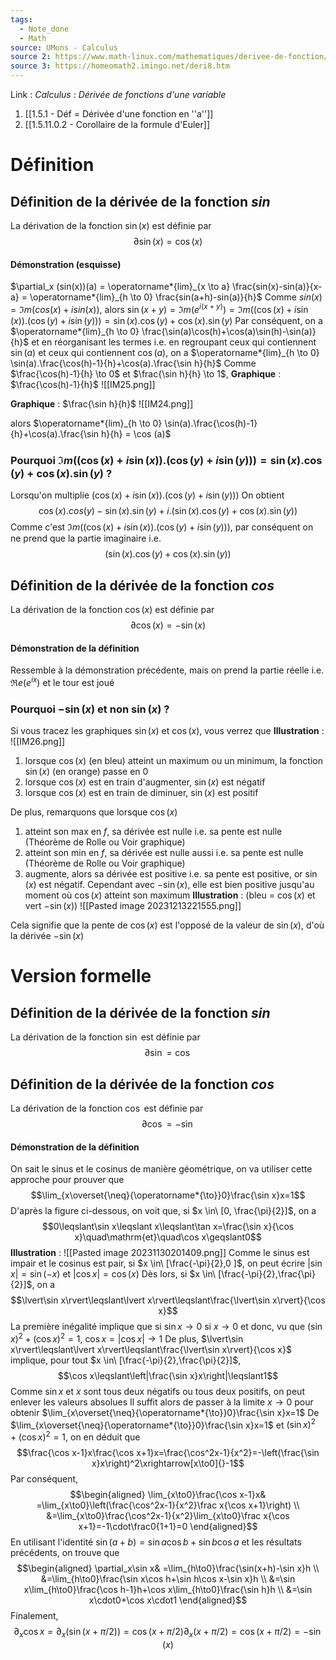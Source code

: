 ```yaml
---
tags:
  - Note_done
  - Math
source: UMons - Calculus
source 2: https://www.math-linux.com/mathematiques/derivee-de-fonction/article/derivee-de-arctan-x
source 3: https://homeomath2.imingo.net/deri8.htm
---
```


Link :
_Calculus : Dérivée de fonctions d'une variable_
1. [[1.5.1 - Déf = Dérivée d'une fonction en ''a'']]
2. [[1.5.11.0.2 - Corollaire de la formule d'Euler]]

# Définition
## Définition de la dérivée de la fonction $sin$ 
La dérivation de la fonction $\operatorname{sin}(x)$ est définie par $$\partial \operatorname{sin}(x) = \operatorname{cos}(x)$$
#### Démonstration (esquisse)
$\partial_x (sin(x))(a) = \operatorname*{lim}_{x \to a} \frac{sin(x)-sin(a)}{x-a} = \operatorname*{lim}_{h \to 0} \frac{sin(a+h)-sin(a)}{h}$
Comme $sin(x) = \Im m(cos(x)+i sin(x))$, alors $\sin(x+y) = \Im{m}(e^{i(x+y)}) = \Im{m}((\cos(x)+i\sin(x)).(\cos(y)+i\sin(y))) = \sin(x).\cos(y)+ \cos(x).\sin(y)$
Par conséquent, on a $\operatorname*{lim}_{h \to 0} \frac{\sin(a)\cos(h)+\cos(a)\sin(h)-\sin(a)}{h}$ et en réorganisant les termes i.e. en regroupant ceux qui contiennent $\sin(a)$ et ceux qui contiennent $\cos(a)$, on a  $\operatorname*{lim}_{h \to 0} \sin(a).\frac{\cos(h)-1}{h}+\cos(a).\frac{\sin h}{h}$ 
Comme $\frac{\cos(h)-1}{h} \to 0$ et $\frac{\sin h}{h} \to 1$, 
**Graphique** : $\frac{\cos(h)-1}{h}$ 
![[IM25.png]]

**Graphique** : $\frac{\sin h}{h}$
![[IM24.png]]

alors $\operatorname*{lim}_{h \to 0} \sin(a).\frac{\cos(h)-1}{h}+\cos(a).\frac{\sin h}{h} = \cos (a)$ 

### Pourquoi $\Im{m}((\cos(x)+i\sin(x)).(\cos(y)+i\sin(y))) = \sin(x).\cos(y)+ \cos(x).\sin(y)$ ?
Lorsqu'on multiplie $(\cos(x)+i\sin(x)).(\cos(y)+i\sin(y)))$ 
On obtient $$\cos(x).cos(y) - \sin(x).\sin(y)+ i.(\sin(x).\cos(y)+\cos(x).\sin(y))$$
Comme c'est $\Im{m}((\cos(x)+i\sin(x)).(\cos(y)+i\sin(y)))$, par conséquent on ne prend que la partie imaginaire i.e. $$(\sin(x).\cos(y)+\cos(x).\sin(y))$$
## Définition de la dérivée de la fonction $cos$ 
La dérivation de la fonction $\operatorname{cos}(x)$ est définie par $$\partial \operatorname{cos}(x) = -\operatorname{sin}(x)$$
#### Démonstration de la définition
Ressemble à la démonstration précédente, mais on prend la partie réelle i.e. $\Re{e}(e^{ix})$ et le tour est joué

### Pourquoi $-\sin(x)$ et non $\sin(x)$ ?
Si vous tracez les graphiques $\sin(x)$ et $\cos(x)$, vous verrez que
**Illustration** :
![[IM26.png]]
1. lorsque $\cos(x)$ (en bleu) atteint un maximum ou un minimum, la fonction $\sin(x)$ (en orange) passe en 0
2. lorsque $\cos(x)$ est en train d'augmenter, $\sin(x)$ est négatif
3. lorsque $\cos(x)$ est en train de diminuer, $\sin(x)$ est positif

De plus, remarquons que lorsque $\cos(x)$ 
1. atteint son max en $f$, sa dérivée est nulle i.e. sa pente est nulle (Théorème de Rolle ou Voir graphique)
2. atteint son min en $f$, sa dérivée est nulle aussi i.e. sa pente est nulle (Théorème de Rolle ou Voir graphique)
3. augmente, alors sa dérivée est positive i.e. sa pente est positive, or $\sin(x)$ est négatif.  Cependant avec $-\sin(x)$, elle est bien positive jusqu'au moment où $\cos(x)$ atteint son maximum
**Illustration** : (bleu = $\cos(x)$ et vert $-\sin(x)$)
![[Pasted image 20231213221555.png]]


Cela signifie que la pente de $\cos(x)$ est l'opposé de la valeur de $\sin(x)$, d'où la dérivée $-\sin(x)$ 


# Version formelle
## Définition de la dérivée de la fonction $sin$ 
La dérivation de la fonction $\operatorname{sin}$ est définie par $$\partial \operatorname{sin} = \operatorname{cos}$$
## Définition de la dérivée de la fonction $cos$ 
La dérivation de la fonction $\operatorname{cos}$ est définie par $$\partial \operatorname{cos} = -\operatorname{sin}$$
#### Démonstration de la définition
On sait le sinus et le cosinus de manière géométrique, on va utiliser cette approche pour prouver que $$\lim_{x\overset{\neq}{\operatorname*{\to}}0}\frac{\sin x}x=1$$
D'après la figure ci-dessous, on voit que, si $x \in\ [0, \frac{\pi}{2}]$, on a $$0\leqslant\sin x\leqslant x\leqslant\tan x=\frac{\sin x}{\cos x}\quad\mathrm{et}\quad\cos x\geqslant0$$
**Illustration** :
![[Pasted image 20231130201409.png]]
Comme le sinus est impair et le cosinus est pair, si $x \in\ [\frac{-\pi}{2},0 ]$, on peut écrire $|\operatorname{sin}x |= \operatorname{sin}(-x)$ et $|\operatorname{cos}x |= \operatorname{cos}(x)$
Dès lors, si $x \in\ [\frac{-\pi}{2},\frac{\pi}{2}]$, on a $$\lvert\sin x\rvert\leqslant\lvert x\rvert\leqslant\frac{\lvert\sin x\rvert}{\cos x}$$
La première inégalité implique que si $\operatorname{sin}x \to 0$ si $x\to 0$ et donc, vu que $(\operatorname{sin}x)^2+(\operatorname{cos}x)^2= 1$,  $\operatorname{cos}x = |\operatorname{cos}x| \to 1$ 
De plus, $\lvert\sin x\rvert\leqslant\lvert x\rvert\leqslant\frac{\lvert\sin x\rvert}{\cos x}$ implique, pour tout $x \in\ [\frac{-\pi}{2},\frac{\pi}{2}]$, $$\cos x\leqslant\left|\frac{\sin x}x\right|\leqslant1$$
Comme $\operatorname{sin}x$ et $x$ sont tous deux négatifs ou tous deux positifs, on peut enlever les valeurs absolues
Il suffit alors de passer à la limite $x\to 0$ pour obtenir $\lim_{x\overset{\neq}{\operatorname*{\to}}0}\frac{\sin x}x=1$
De $\lim_{x\overset{\neq}{\operatorname*{\to}}0}\frac{\sin x}x=1$ et $(\operatorname{sin}x)^2+(\operatorname{cos}x)^2= 1$, on en déduit que $$\frac{\cos x-1}x\frac{\cos x+1}x=\frac{\cos^2x-1}{x^2}=-\left(\frac{\sin x}x\right)^2\xrightarrow[x\to0]{}-1$$
Par conséquent, $$\begin{aligned}
\lim_{x\to0}\frac{\cos x-1}x& =\lim_{x\to0}\left(\frac{\cos^2x-1}{x^2}\frac x{\cos x+1}\right)  \\
&=\lim_{x\to0}\frac{\cos^2x-1}{x^2}\lim_{x\to0}\frac x{\cos x+1}=-1\cdot\frac0{1+1}=0
\end{aligned}$$
En utilisant l'identité $\operatorname{sin}(a+b)= \operatorname{sin}a\operatorname{cos}b+\operatorname{sin}b\operatorname{cos}a$ et les résultats précédents, on trouve que $$\begin{aligned}
\partial_x\sin x& =\lim_{h\to0}\frac{\sin(x+h)-\sin x}h  \\
&=\lim_{h\to0}\frac{\sin x\cos h+\sin h\cos x-\sin x}h \\
&=\sin x\lim_{h\to0}\frac{\cos h-1}h+\cos x\lim_{h\to0}\frac{\sin h}h \\
&=\sin x\cdot0+\cos x\cdot1
\end{aligned}$$
Finalement, $$\partial_x\cos x=\partial_x\big(\sin(x+\pi/2)\big)=\cos(x+\pi/2)\partial_x(x+\pi/2) =\cos(x+\pi /2) = -\sin(x)$$
